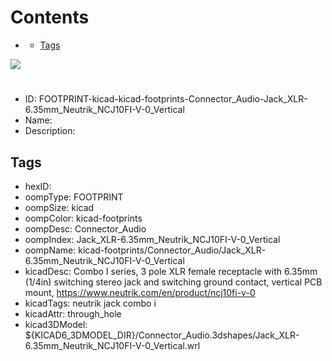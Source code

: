 



Contents
========

* [](#)
	* [Tags](#tags)
  
![][im]
# 

- ID: FOOTPRINT-kicad-kicad-footprints-Connector_Audio-Jack_XLR-6.35mm_Neutrik_NCJ10FI-V-0_Vertical
- Name: 
- Description: 

## Tags

- hexID: 
- oompType: FOOTPRINT
- oompSize: kicad
- oompColor: kicad-footprints
- oompDesc: Connector_Audio
- oompIndex: Jack_XLR-6.35mm_Neutrik_NCJ10FI-V-0_Vertical
- oompName: kicad-footprints/Connector_Audio/Jack_XLR-6.35mm_Neutrik_NCJ10FI-V-0_Vertical
- kicadDesc: Combo I series, 3 pole XLR female receptacle with 6.35mm (1/4in) switching stereo jack and switching ground contact, vertical PCB mount, https://www.neutrik.com/en/product/ncj10fi-v-0
- kicadTags: neutrik jack combo i
- kicadAttr: through_hole
- kicad3DModel: ${KICAD6_3DMODEL_DIR}/Connector_Audio.3dshapes/Jack_XLR-6.35mm_Neutrik_NCJ10FI-V-0_Vertical.wrl



[im]: image.png
